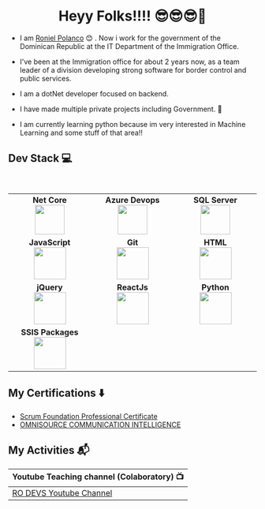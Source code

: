 <h1 align="center"> Heyy Folks!!!! 😎😎😎👋 </h1>


* I am [Roniel Polanco](https://www.linkedin.com/in/ronielpolanco/) :blush:	 . Now i work for the government of the Dominican Republic at the IT Department of the Immigration Office. 

* I've been at the Immigration office for about 2 years now, as a team leader of a division developing strong software for border control and public services. 

* I am a dotNet developer focused on backend.

* I have made multiple private projects including Government. 👾

* I am currently learning python because im very interested in Machine Learning and some stuff of that area!! 


## Dev Stack :computer:

<br>
<table>
<tbody>
 <tr>
<td align="center" width="20%">
<span><b><center>Net Core</center></b></span> 
<img height=60px src="https://upload.wikimedia.org/wikipedia/commons/thumb/e/ee/.NET_Core_Logo.svg/768px-.NET_Core_Logo.svg.png"> 
</td>

<td align="center" width="20%">
<span><b><center>Azure Devops</center></b></span> 
<img height=60px src="https://cdn.svgporn.com/logos/azure-icon.svg"> 
</td>

<td align="center" width="20%">
<span><b><center>SQL Server</center></b></span> 
<img height=60px src="https://www.abd.es/wp-content/uploads/2018/11/sql-server-logo.png"> 
</td>
</tr>

<tr>
<td align="center" width="20%">
<span><b><center>JavaScript</center></b></span> 
<img height=65px src="https://upload.wikimedia.org/wikipedia/commons/thumb/9/99/Unofficial_JavaScript_logo_2.svg/1200px-Unofficial_JavaScript_logo_2.svg.png"> 
</td>

<td align="center" width="20%">
<span><b><center>Git</center></b></span> 
<img height=65px src="https://git-scm.com/images/logos/downloads/Git-Logo-2Color.png"> 
</td>

<td align="center" width="20%">
<span><b><center>HTML</center></b></span> 
<img height=65px src="https://desarrolloweb.com/storage/tag_images/actual/NTyqDTKED8kFAhWxUzUwFGQJacxNoQBfFekELDya.png"> 
</td>
</tr>

<tr>
<td align="center" width="20%">
<span><b><center>jQuery</center></b></span> 
<img height=65px src="https://www.ticarte.com/sites/su/styles/max/public/users/290/teaser/687474703a2f2f707265636973696f6e2d736f6674776172652e636f6d2f77702d636f6e74656e742f75706c6f6164732f32.gif?itok=b6Gz-evh"> 
</td>

<td align="center" width="20%">
<span><b><center>ReactJs</center></b></span> 
<img height=65px src="https://miro.medium.com/max/1838/0*EuQAiHI1iZEbC9yI.png"> 
</td>


<td align="center" width="20%">
<span><b><center>Python</center></b></span> 
<img height=65px src="https://www.python.org/static/community_logos/python-logo.png"> 
</td>
</tr>

<td align="center" width="20%">
<span><b><center>SSIS Packages</center></b></span> 
<img height=65px src="https://static.javatpoint.com/tutorial/ssis/images/ssis-tutorial.jpg"> 
</td>
</tr>

</tbody>
</table>



## My Certifications :arrow_down:

- [Scrum Foundation Professional Certificate](https://www.youracclaim.com/badges/bc63aaab-8072-4e0d-bf5b-344b8fc48a24?source=linked_in_profile)
- [OMNISOURCE COMMUNICATION INTELLIGENCE](https://cmkr.co/pdf/downloads/?certificate_id=46538&sid=46243436&nrg_id=883756&test_id=1458966&aid=6814423&utype=SD&cert_token=a7bc1a1f59f1c56fd749ca8715f8a2b1&tprtoken=BBR3)

## My Activities :mailbox_with_mail:

| Youtube Teaching channel (Colaboratory) :tv: |
| :--- |
| [RO DEVS Youtube Channel](https://www.youtube.com/channel/UCHjyhBUaqk3HFsf7f-TrfXw) 
